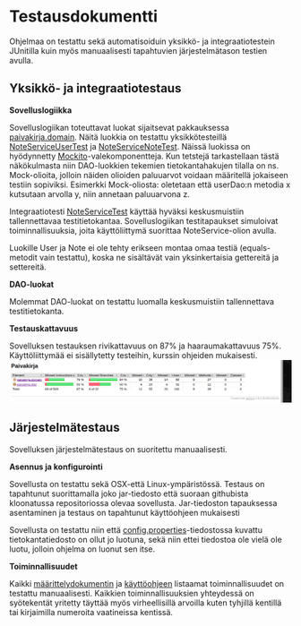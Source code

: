 # Testausdokumentti
Ohjelmaa on testattu sekä automatisoiduin yksikkö- ja integraatiotestein JUnitilla kuin myös manuaalisesti tapahtuvien järjestelmätason testien avulla.

## Yksikkö- ja integraatiotestaus

**Sovelluslogiikka**

Sovelluslogiikan toteuttavat luokat sijaitsevat pakkauksessa [paivakirja.domain](https://github.com/vendiiro/ot.harjoitustyo/tree/master/Paivakirja/src/main/java/paivakirja/domain). Näitä luokkia on testattu yksikkötesteillä [NoteServiceUserTest](https://github.com/vendiiro/ot.harjoitustyo/blob/master/Paivakirja/src/test/java/domain/NoteServiceUserTest.java) ja [NoteServiceNoteTest](https://github.com/vendiiro/ot.harjoitustyo/blob/master/Paivakirja/src/test/java/domain/NoteServiceNoteTest.java). Näissä luokissa on hyödynnetty [Mockito](https://site.mockito.org/)-valekomponentteja. Kun tetstejä tarkastellaan tästä näkökulmasta niin DAO-luokkien tekemien tietokantahakujen tilalla on ns. Mock-olioita, jolloin näiden olioiden paluuarvot voidaan määritellä jokaiseen testiin sopiviksi. Esimerkki Mock-oliosta: oletetaan että userDao:n metodia x kutsutaan arvolla y, niin annetaan paluuarvona z.

Integraatiotesti [NoteServiceTest](https://github.com/vendiiro/ot.harjoitustyo/blob/master/Paivakirja/src/test/java/domain/NoteServiceTest.java) käyttää hyväksi keskusmuistiin tallennettavaa testitietokantaa. Sovelluslogiikan testitapaukset simuloivat toiminnallisuuksia, joita käyttöliittymä suorittaa NoteService-olion avulla.

Luokille User ja Note ei ole tehty erikseen montaa omaa testiä (equals- metodit vain testattu), koska ne sisältävät vain yksinkertaisia gettereitä ja settereitä.

**DAO-luokat**

Molemmat DAO-luokat on testattu luomalla keskusmuistiin tallennettava testitietokanta.

**Testauskattavuus**

Sovelluksen testauksen rivikattavuus on 87% ja haaraumakattavuus 75%. Käyttöliittymää ei sisällytetty testeihin, kurssin ohjeiden mukaisesti.
![kuva](https://github.com/vendiiro/ot.harjoitustyo/blob/master/dokumentaatio/kuvat/Kuvakaappaus%20-%202020-05-08%2011-06-03.png)

## Järjestelmätestaus

Sovelluksen järjestelmätestaus on suoritettu manuaalisesti.

**Asennus ja konfigurointi**

Sovellusta on testattu sekä OSX-että Linux-ympäristössä. Testaus on tapahtunut suorittamalla joko jar-tiedosto että suoraan githubista kloonatussa repositoriossa olevaa sovellusta. Jar-tiedoston tapauksessa asentaminen ja testaus on tapahtunut käyttöohjeen mukaisesti

Sovellusta on testattu niin että [config.properties](https://github.com/vendiiro/ot.harjoitustyo/blob/master/Paivakirja/config.properties)-tiedostossa kuvattu tietokantatiedosto on ollut jo luotuna, sekä niin ettei tiedostoa ole vielä ole luotu, jolloin ohjelma on luonut sen itse.

**Toiminnallisuudet**

Kaikki [määrittelydokumentin](https://github.com/vendiiro/ot.harjoitustyo/blob/master/dokumentaatio/vaatimusmaarittely.md) ja [käyttöohjeen](https://github.com/vendiiro/ot.harjoitustyo/blob/master/dokumentaatio/kayttoohje.md) listaamat toiminnallisuudet on testattu manuaalisesti. Kaikkien toiminnallisuuksien yhteydessä on syötekentät yritetty täyttää myös virheellisillä arvoilla kuten tyhjillä kentillä tai kirjaimilla numeroita vaatineissa kentissä.



